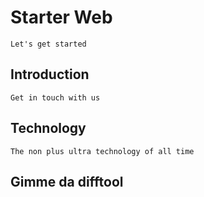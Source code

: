# Starter Web 
	Let's get started

## Introduction
	Get in touch with us

## Technology
	The non plus ultra technology of all time

## Gimme da difftool
